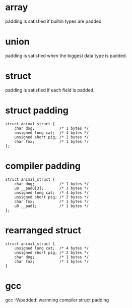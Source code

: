 # array

padding is satisfied if builtin types are padded.

# union

padding is satisfied when the biggest data type is padded.

# struct

padding is satisfied if each field is padded.

# struct padding

    struct animal_struct {
        char dog;           /* 1 bytes */
        unsigned long cat;  /* 4 bytes */
        unsigned short pig; /* 2 bytes */
        char fox;           /* 1 bytes */
    };

# compiler padding

    struct animal_struct {
        char dog;           /* 1 bytes */
        u8 __pad0[3];       /* 3 bytes */
        unsigned long cat;  /* 4 bytes */
        unsigned short pig; /* 2 bytes */
        char fox;           /* 1 bytes */
        u8 __pad1;          /* 1 bytes */
    };

# rearranged struct

    struct animal_struct {
        unsigned long cat;  /* 4 bytes */
        unsigned short pig; /* 2 bytes */
        char dog;           /* 1 bytes */
        char fox;           /* 1 bytes */
    }

# gcc

gcc -Wpadded: warnning compiler struct padding
